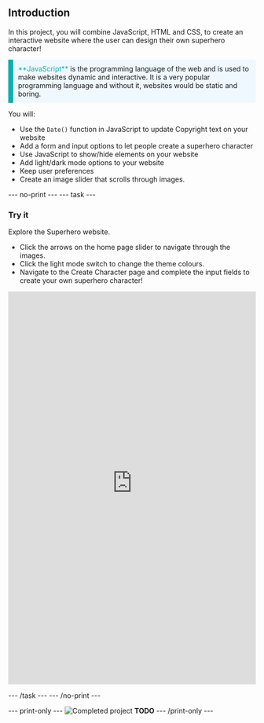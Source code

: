 ## Introduction


In this project, you will combine JavaScript, HTML and CSS, to create an interactive website where the user can design their own superhero character!

<p style="border-left: solid; border-width:10px; border-color: #0faeb0; background-color: aliceblue; padding: 10px;">
<span style="color: #0faeb0">**JavaScript**</span> is the programming language of the web and is used to make websites dynamic and interactive. It is a very popular programming language and without it, websites would be static and boring.
</p>

You will:
+ Use the `Date()` function in JavaScript to update Copyright text on your website
+ Add a form and input options to let people create a superhero character
+ Use JavaScript to show/hide elements on your website
+ Add light/dark mode options to your website
+ Keep user preferences
+ Create an image slider that scrolls through images.

--- no-print ---
--- task ---

### Try it
<div style="display: flex; flex-wrap: wrap">
<div style="flex-basis: 175px; flex-grow: 1">  
Explore the Superhero website. 

+ Click the arrows on the home page slider to navigate through the images.
+ Click the light mode switch to change the theme colours.
+ Navigate to the Create Character page and complete the input fields to create your own superhero character!

<iframe src="https://staging-editor.raspberrypi.org/en/embed/viewer/comic-character-complete" width="100%" height="800" frameborder="0" marginwidth="0" marginheight="0" allowfullscreen> </iframe>
</div>
</div>

--- /task ---
--- /no-print ---

--- print-only ---
![Completed project](images/showcase_static.png) **TODO**
--- /print-only ---

